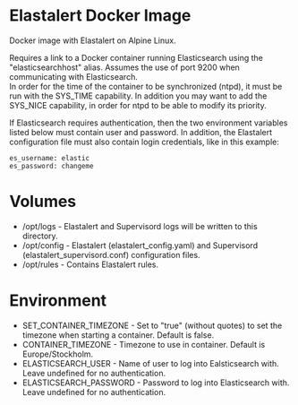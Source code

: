 # Elastalert Docker Image
Docker image with Elastalert on Alpine Linux.

Requires a link to a Docker container running Elasticsearch using the "elasticsearchhost" alias.
Assumes the use of port 9200 when communicating with Elasticsearch.<br/>
In order for the time of the container to be synchronized (ntpd), it must be run with the SYS_TIME capability.
In addition you may want to add the SYS_NICE capability, in order for ntpd to be able to modify its priority.

If Elasticsearch requires authentication, then the two environment variables listed below must contain user and password.
In addition, the Elastalert configuration file must also contain login credentials, like in this example:
```
es_username: elastic
es_password: changeme
```

# Volumes
- /opt/logs       - Elastalert and Supervisord logs will be written to this directory.
- /opt/config     - Elastalert (elastalert_config.yaml) and Supervisord (elastalert_supervisord.conf) configuration files.
- /opt/rules      - Contains Elastalert rules.<br/>

# Environment
- SET_CONTAINER_TIMEZONE - Set to "true" (without quotes) to set the timezone when starting a container. Default is false.
- CONTAINER_TIMEZONE - Timezone to use in container. Default is Europe/Stockholm.
- ELASTICSEARCH_USER - Name of user to log into Ealsticsearch with. Leave undefined for no authentication.
- ELASTICSEARCH_PASSWORD - Password to log into Elasticsearch with. Leave undefined for no authentication.
